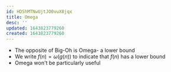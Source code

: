 ```yaml
---
id: HDShMTNwUjtJO0vuX0jqx
title: Omega
desc: ''
updated: 1643823779260
created: 1643823779260
---
```


- The opposite of Big-Oh is Omega- a lower bound
- We write $f(n)=\omega(g(n))$ to indicate that $f(n)$ has a lower bound
- Omega won't be particularly useful
